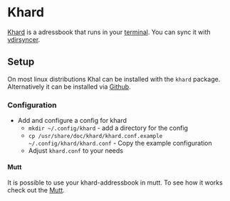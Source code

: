 # Khard

[Khard](https://github.com/lucc/khard) is a adressbook that runs in your
[terminal](/wiki/system_console.md).
You can sync it with [vdirsyncer](vdirsyncer.md).

## Setup

On most linux distributions Khal can be installed with the `khard` package.
Alternatively it can be installed via [Github](https://github.com/lucc/khard).

### Configuration

- Add and configure a config for khard
  - `mkdir ~/.config/khard` - add a directory for the config
  - `cp /usr/share/doc/khard/khard.conf.example ~/.config/khard/khard.conf` -
  Copy the example configuration
  - Adjust `khard.conf` to your needs

#### Mutt

It is possible to use your khard-addressbook in mutt.
To see how it works check out the [Mutt](/#application/neomutt.md).
